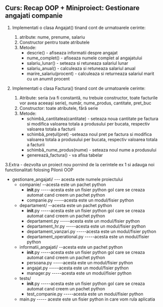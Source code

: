 ## Curs: Recap OOP + Miniproiect: Gestionare angajati companie

1. Implementati o clasa Angajat() tinand cont de urmatoarele cerinte:
   1. atribute: nume, prenume, salariu 
   2. Constructor pentru toate atributele 
   3. Metode:
      - descrie() - afiseaza informatii despre angajat
      - nume_complet() - afiseaza numele complet al angajatului
      - salariu_lunar() - seteaza si retuneaza salariul lunar
      - salariu_anual() - calculeaza si retuneaza salariul anual
      - marire_salariu(procent) - calculeaza si returneaza salariul marit cu un anumit procent


2. Implementati o clasa Factura() tinand cont de urmatoarele cerinte:
   1. Atribute: seria (va fi constantă, nu trebuie constructor, toate facturile vor avea aceeași serie), număr, nume_produs, cantitate, pret_buc 
   2. Constructor: toate atributele, fără serie 
   3. Metode:
      - schimbă_cantitatea(cantitate) - seteaza noua cantitate pe factura si modifica valoarea totala a produsului per bucata, respectiv valoarea totala a facturii
      - schimbă_prețul(pret) -seteaza noul pret pe factura si modifica valoarea totala a produsului per bucata, respectiv valoarea totala a facturii
      - schimbă_nume_produs(nume) - seteaza noul nume a produsului
      - generează_factura() - va afisa tabelar 


3.Extra - dezvolta un proiect nou pornind de la cerintele ex 1 si adauga noi functionalitati folosing Pilonii OOP
- gestionare_angajati/ --- acesta este numele proiectului
  - companie/ --acesta este un pachet python
    - __init__.py -----acesta este un fisier python gol care se creaza automat cand creem un pachet python
    - companie.py -----acesta este un modul/fisier python
  - departament/     --acesta este un pachet python
    - __init__.py -----acesta este un fisier python gol care se creaza automat cand creem un pachet python
    - departament.py -----acesta este un modul/fisier python
    - departament_hr.py -----acesta este un modul/fisier python
    - departament_vanzari.py -----acesta este un modul/fisier python
    - departament_operational.py -----acesta este un modul/fisier python
  - informatii_angajati/   --acesta este un pachet python
    - __init__.py -----acesta este un fisier python gol care se creaza automat cand creem un pachet python
    - persoana.py -----acesta este un modul/fisier python
    - angajat.py -----acesta este un modul/fisier python
    - manager.py -----acesta este un modul/fisier python
  - tests/
    - __init__.py -----acesta este un fisier python gol care se creaza automat cand creem un pachet python
    - test_companie.py -----acesta este un modul/fisier python
  - main.py ----- aceste este un fisier python in care vom rula aplicatia